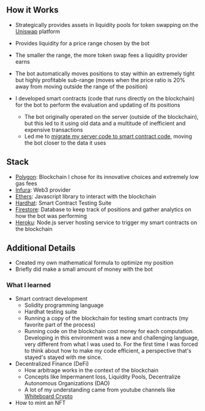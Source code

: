 ## How it Works

- Strategically provides assets in liquidity pools for token swapping on the [Uniswap](https://uniswap.org/) platform
- Provides liquidity for a price range chosen by the bot
- The smaller the range, the more token swap fees a liquidity provider earns
- The bot automatically moves positions to stay within an extremely tight but highly profitable sub-range (moves when the price ratio is 20% away from moving outside the range of the position)

- I developed smart contracts (code that runs directly on the blockchain) for the bot to perform the evaluation and updating of its positions
	- The bot originally operated on the server (outside of the blockchain), but this led to it using old data and a multitude of inefficient and expensive transactions
	- Led me to [migrate my server code to smart contract code](https://github.com/kendalleasterly/trading-app/milestone/1?closed=1), moving the bot closer to the data it uses



## Stack
- [Polygon](https://polygon.technology/): Blockchain I chose for its innovative choices and extremely low gas fees
- [Infura](https://www.infura.io/): Web3 provider
- [Ethers](https://docs.ethers.org/v5/): Javascript library to interact with the blockchain
- [Hardhat](https://hardhat.org/): Smart Contract Testing Suite
- [Firestore](https://firebase.google.com/docs/firestore): Database to keep track of positions and gather analytics on how the bot was performing
- [Heroku](https://www.heroku.com/): Node.js server hosting service to trigger my smart contracts on the blockchain


## Additional Details

- Created my own mathematical formula to optimize my position
- Briefly did make a small amount of money with the bot

### What I learned

- Smart contract development
	- Solidity programming language
	- Hardhat testing suite
	- Running a copy of the blockchain for testing smart contracts (my favorite part of the process)
	- Running code on the blockchain cost money for each computation. Developing in this environment was a new and challenging language, very different from what I was used to. For the first time I was forced to think about how to make my code efficient, a perspective that's stayed's stayed with me since.
- Decentralized Finance (DeFi)
	- How arbitrage works in the context of the blockchain
	- Concepts like Impermanent loss, Liquidity Pools, Decentralize Autonomous Organizations (DAO)
	- A lot of my understanding came from youtube channels like [Whiteboard Crypto](https://www.youtube.com/@WhiteboardCrypto)
- How to mint an NFT
